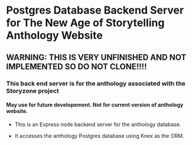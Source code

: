 # Postgres Database Backend Server for The New Age of Storytelling Anthology Website

## WARNING: THIS IS VERY UNFINISHED AND NOT IMPLEMENTED SO DO NOT CLONE!!!!

### This back end server is for the anthology associated with the Storyzone project

#### May use for future developement.  Not for current version of anthology website.

- This is an Express node backend server for the anthology database.

- It accesses the anthology Postgres database using Knex as the ORM.
